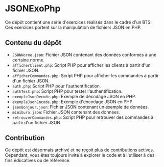 # JSONExoPhp

Ce dépôt contient une série d'exercices réalisés dans le cadre d'un BTS. Ces exercices portent sur la manipulation de fichiers JSON en PHP.

## Contenu du dépôt

- `JSONNorme.json`: Fichier JSON contenant des données conformes à une certaine norme.
- `afficherClient.php`: Script PHP pour afficher les clients à partir d'un fichier JSON.
- `afficherCommandes.php`: Script PHP pour afficher les commandes à partir d'un fichier JSON.
- `auth.php`: Script PHP pour l'authentification.
- `authTest.php`: Script PHP pour tester l'authentification.
- `exempleJsonDecode.php`: Exemple de décodage JSON en PHP.
- `exempleJsonEncode.php`: Exemple d'encodage JSON en PHP.
- `jsonBonjour.json`: Fichier JSON contenant un exemple de données.
- `miniburo.json`: Fichier JSON contenant des données.
- `retrouverCommandes.php`: Script PHP pour retrouver des commandes à partir d'un fichier JSON.

## Contribution

Ce dépôt est désormais archivé et ne reçoit plus de contributions actives. Cependant, vous êtes toujours invité à explorer le code et à l'utiliser à des fins éducatives ou de référence.
